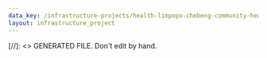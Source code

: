```yaml
---
data_key: /infrastructure-projects/health-limpopo-chebeng-community-health-centre
layout: infrastructure_project
---
```

[//]: <> GENERATED FILE. Don't edit by hand.